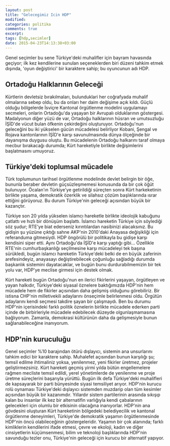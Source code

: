 ```yaml
---
layout: post
title: "Gelecegimiz Icin HDP"
modified:
categories: politika
comments: true
excerpt:
tags: [hdp,secimler]
date: 2015-04-23T14:13:38+03:00
---
```

Genel seçimler bu sene Türkiye'deki muhalifler için bayram havasında geçiyor;
ilk kez kendilerine sunulan seçeneklerden biri düzeni tahkim etmek dışında,
'oyun değiştirici' bir karaktere sahip; bu oyuncunun adı HDP.

Ortadoğu Halklarının Geleceği
---
Kürtlerin devletsiz bırakılmaları, bulunduklari her coğrafyada muhalif
olmalarına sebep oldu, bu da onları her daim değişime açık kıldı. Güçlü olduğu
bölgelerde İsviçre Kantonal örgütlenme modelini uygulamayı secmeleri, onlarin
Ortadoğu'da yaşayan bir Avrupalı olduklarının göstergesi.
Madalyonun diğer yüzü de var, Ortadoğu halklarının hüsran ve umutsuzluğu
İŞİD'de vücut bulan öfkenin çekirdeğini oluşturuyor. Ortadoğu'nun geleceğini
bu iki yükselen gücün mücadelesi belirliyor Kobani, Şengal ve Rojava
kantonlarının İŞİD'e karşı savunulmasında dünya ölçeğinde bir dayanışma duygusu
oluştu. Bu mücadelenin Ortadoğu halkarını taraf olmaya mecbur bırakacağı
durumda; Kürt hareketiyle birlikte değişimlerini başlatmasını umuyoruz.

Türkiye'deki toplumsal mücadele
---
Türk toplumunun tarihsel örgütlenme modelinde devlet belirgin bir öğe, bununla
beraber devletin güçsüzleşmemesi konusunda da bir çok öğüt bulunuyor. Öcalan'ın
Türkiye'ye getirildiği süreçten sonra Kürt harkeketinin birlikte yaşama,
demokratik özerklik ve silahsız çözüm başlıklarında ısrar ettiğini görüyoruz.
Bu durum Türkiye'nin geleceği açısından büyük bir kazançtır.

Türkiye son 20 yılda yükselen islamcı hareketle birlikte ideolojik kabuğunu
çatlattı ve hızlı bir dönüşüm başlattı. İslamcı hareketin Türkiye için
söylediği söz şudur; RTE'ye biat ederseniz kırıntılardan nasibinizi
alacaksınız. Bu gidişin şu yüzüne çıktığı sahne AKP'nin 2010'daki Anayasa
değişikliği için referanduma gitmesiydi. HDP öngörülü bir politikayla bu gidişe
karşı kendisini siper etti. Aynı Ortadoğu'da İŞİD'e karşı yaptığı gibi...
Özellikle RTE'nin cumhurbaşkanlığı seçilmesine karşı mücadeleyi tek başına
sürükledi, bugün islamcı hareketin Türkiye'deki belki de en büyük zaferinin
arefesindeyiz, anayasayı değiştirebilecek çoğunluğu sağladığı durumda başkanlık
sistemini dayatacaklar, ve bugün bunu durdurabilmemizin bir tek yolu var,
HDP'ye meclise girmesi için destek olmak.

Kürt hareketi bugün Ortadoğu'nun en ilerici fikirlerini yaşayan, örgütleyen ve
yayan halkıdır, Türkiye'deki siyasal öznelere baktığımızda HDP'nin hem mücadele
hem de fikirler açısından daha gelişmiş olduğunu görebiliriz. Bir istisna
CHP'nin milletivekili adaylarını önseçimle belirlenmesi oldu. Örgütün
adaylarını kendi seçmesi takdire şayan bir çalışmaydı. Ben bu durumu HDP'nin
içerisindeki farklı politik öznelerin birlikte mücadele ederken parti içinde de
birbirleriyle mücadele edebilecek düzeyde olgunlaşmamasına bağlıyorum. Zamanla,
demokrasi kültürünün daha da gelişmesiyle bunun sağlanabileceğine inanıyorum.

HDP'nin kuruculuğu
---
Genel seçimler %10 barajından ötürü dışlayıcı, sistemin ana unsurlarını tahkim
edici bir karaktere sahip. Muhalefet açısından bunun karşılığı şu; temsil
edilme ihtimaliniz yoksa, yenilenmez, yeni fikirler üretmez, projeler
geliştirmezsiniz. Kürt hareketi geçmiş yirmi yılda bütün engellemelere rağmen
mecliste temsil edildi, yerel yönetimlerde de yenilenme ve proje üretme
süreçlerini başarıyla yürüttü. Bugün ilk defa Türkiye'deki muhalifleri de
kapsayarak bir parti bünyesinde siyasi temsiliyet arıyor. HDP'nin kurucu rolü
oynaması Türkiye'deki dışlayıcı sistemden muzdarip olan tüm kesimler açısından
büyük bir kazanımdır. Yıllardır sistem partilerinin arasında sıkışıp kalan bu
insanlar ilk kez bir alternatifin varlığıyla kendi çabalarının gelecekleri için
olumlu bir etkisinin olacağına inanıyorlar. HDP'nin ana gövdesini oluşturan
Kürt hareketinin bölgedeki belediyecilik ve kantonal örgütlenme deneyimleri,
Türkiye'de demokratik yaşamın örgütlenmesinde HDP'nin öncü olabileceğinin
göstergeleridir. Yaşamın bir çok alanında; farklı kimliklerin kendilerini ifade
etmesi, çevre ve ekoloji, kadın ve diğer cinsiyetlerin küçümsenmesi, bilim ve
teknoloji başlıklarında HDP'nin savunduğu tezler onu, Türkiye'nin geleceği için
kurucu bir alternatif yapıyor.
